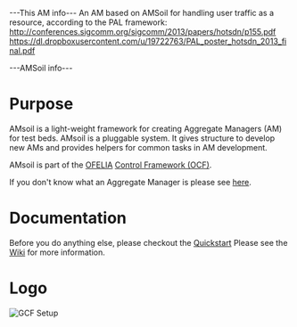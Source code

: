 ---This AM info---
An AM based on AMSoil for handling user traffic as a resource, according to the PAL framework:
http://conferences.sigcomm.org/sigcomm/2013/papers/hotsdn/p155.pdf
https://dl.dropboxusercontent.com/u/19722763/PAL_poster_hotsdn_2013_final.pdf

---AMSoil info---
# Purpose

AMsoil is a light-weight framework for creating Aggregate Managers (AM) for test beds.
AMsoil is a pluggable system. It gives structure to develop new AMs and provides helpers for common tasks in AM development.

AMsoil is part of the [OFELIA](http://www.fp7-ofelia.eu/) [Control Framework (OCF)](https://github.com/fp7-ofelia).

If you don't know what an Aggregate Manager is please see [here](https://alpha.fp7-ofelia.eu/doc/index.php/General_terminology).

# Documentation

Before you do anything else, please checkout the [Quickstart](https://raw.github.com/fp7-ofelia/AMsoil/development/doc/AMsoil%20Quickstart.pdf)
Please see the [Wiki](https://github.com/fp7-ofelia/AMsoil/wiki) for more information.

# Logo

![GCF Setup](https://raw.github.com/fp7-ofelia/AMsoil/development/doc/img/logo.jpg)
